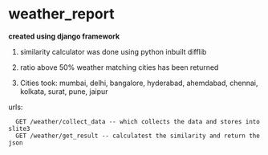 # weather_report

**created using django framework**

1) similarity calculator was done using python inbuilt difflib

2) ratio above 50% weather matching cities has been returned

3) Cities took: mumbai, delhi, bangalore, hyderabad, ahemdabad, chennai, kolkata, surat, pune, jaipur

urls: 
      
      GET /weather/collect_data -- which collects the data and stores into slite3
      GET /weather/get_result -- calculatest the similarity and return the json
      
